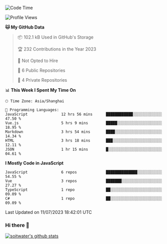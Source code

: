 <!--START_SECTION:waka-->
![Code Time](http://img.shields.io/badge/Code%20Time-2%2C230%20hrs%2047%20mins-blue)

![Profile Views](http://img.shields.io/badge/Profile%20Views-0-blue)

**🐱 My GitHub Data** 

> 📦 102.1 kB Used in GitHub's Storage 
 > 
> 🏆 232 Contributions in the Year 2023
 > 
> 🚫 Not Opted to Hire
 > 
> 📜 6 Public Repositories 
 > 
> 🔑 4 Private Repositories 
 > 
📊 **This Week I Spent My Time On** 

```text
🕑︎ Time Zone: Asia/Shanghai

💬 Programming Languages: 
JavaScript               12 hrs 56 mins      ████████████░░░░░░░░░░░░░   47.50 % 
Vue.js                   5 hrs 9 mins        █████░░░░░░░░░░░░░░░░░░░░   18.95 % 
Markdown                 3 hrs 54 mins       ████░░░░░░░░░░░░░░░░░░░░░   14.34 % 
HTML                     3 hrs 18 mins       ███░░░░░░░░░░░░░░░░░░░░░░   12.11 % 
JSON                     1 hr 15 mins        █░░░░░░░░░░░░░░░░░░░░░░░░   04.61 % 
```

**I Mostly Code in JavaScript** 

```text
JavaScript               6 repos             ██████████████░░░░░░░░░░░   54.55 % 
Vue                      3 repos             ███████░░░░░░░░░░░░░░░░░░   27.27 % 
TypeScript               1 repo              ██░░░░░░░░░░░░░░░░░░░░░░░   09.09 % 
C#                       1 repo              ██░░░░░░░░░░░░░░░░░░░░░░░   09.09 % 
```




 Last Updated on 11/07/2023 18:42:01 UTC
<!--END_SECTION:waka-->

### Hi there 👋
[![soitwater's github stats](https://github-readme-stats.vercel.app/api?username=soitwater)](https://github.com/soitwater/github-readme-stats)
